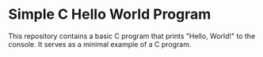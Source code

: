 # Simple C Hello World Program
This repository contains a basic C program that prints "Hello, World!" to the console. It serves as a minimal example of a C program.
